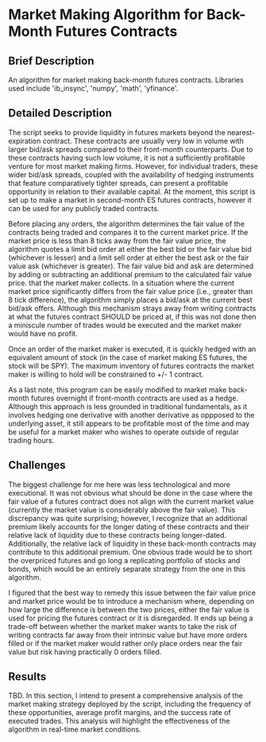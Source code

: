 # Market Making Algorithm for Back-Month Futures Contracts
## Brief Description
An algorithm for market making back-month futures contracts.
Libraries used include 'ib_insync', 'numpy', 'math', 'yfinance'.

## Detailed Description
The script seeks to provide liquidity in futures markets beyond the nearest-expiration contract. These contracts are usually very low in volume with larger bid/ask spreads compared to their front-month counterparts. Due to these contracts having such low volume, it is not a sufficiently profitable venture for most market making firms. However, for individual traders, these wider bid/ask spreads, coupled with the availability of hedging instruments that feature comparatively tighter spreads, can present a profitable opportunity in relation to their available capital. At the moment, this script is set up to make a market in second-month ES futures contracts, however it can be used for any publicly traded contracts.

Before placing any orders, the algorithm determines the fair value of the contracts being traded and compares it to the current market price. If the market price is less than 8 ticks away from the fair value price, the algorithm quotes a limit bid order at either the best bid or the fair value bid (whichever is lesser) and a limit sell order at either the best ask or the fair value ask (whichever is greater). The fair value bid and ask are determined by adding or subtracting an additional premium to the calculated fair value price. that the market maker collects. In a situation where the current market price significantly differs from the fair value price (i.e., greater than 8 tick difference), the algorithm simply places a bid/ask at the current best bid/ask offers. Although this mechanism strays away from writing contracts at what the futures contract SHOULD be priced at, if this was not done then a miniscule number of trades would be executed and the market maker would have no profit.

Once an order of the market maker is executed, it is quickly hedged with an equivalent amount of stock (in the case of market making ES futures, the stock will be SPY). The maximum inventory of futures contracts the market maker is willing to hold will be constrained to +/- 1 contract. 

As a last note, this program can be easily modified to market make back-month futures overnight if front-month contracts are used as a hedge. Although this approach is less grounded in traditional fundamentals, as it involves hedging one derivative with another derivative as oppposed to the underlying asset, it still appears to be profitable most of the time and may be useful for a market maker who wishes to operate outside of regular trading hours.

## Challenges
The biggest challenge for me here was less technological and more executional. It was not obvious what should be done in the case where the fair value of a futures contract does not align with the current market value (currently the market value is considerably above the fair value). This discrepancy was quite surprising; however, I recognize that an additional premium likely accounts for the longer dating of these contracts and their relative lack of liquidity due to these contracts being longer-dated. Additionally, the relative lack of liquidity in these back-month contracts may contribute to this additional premium. One obvious trade would be to short the overpriced futures and go long a replicating portfolio of stocks and bonds, which would be an entirely separate strategy from the one in this algorithm.

I figured that the best way to remedy this issue between the fair value price and market price would be to introduce a mechanism where, depending on how large the difference is between the two prices, either the fair value is used for pricing the futures contract or it is disregarded. It ends up being a trade-off between whether the market maker wants to take the risk of writing contracts far away from their intrinsic value but have more orders filled or if the market maker would rather only place orders near the fair value but risk having practically 0 orders filled.

## Results
TBD. In this section, I intend to present a comprehensive analysis of the market making strategy deployed by the script, including the frequency of these opportunities, average profit margins, and the success rate of executed trades. This analysis will highlight the effectiveness of the algorithm in real-time market conditions.
